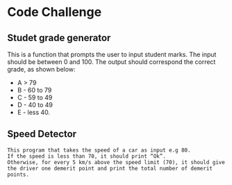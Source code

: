 # Code Challenge

## Studet grade generator
This is a  function that prompts the user to input student marks. 
The input should be between 0 and 100. 
The output should correspond the correct grade, as shown below: 
  - A > 79
  - B - 60 to 79
  - C -  59 to 49
  - D - 40 to 49
  - E - less 40.

  ## Speed Detector
    This program that takes the speed of a car as input e.g 80. 
    If the speed is less than 70, it should print “Ok”. 
    Otherwise, for every 5 km/s above the speed limit (70), it should give the driver one demerit point and print the total number of demerit points.


